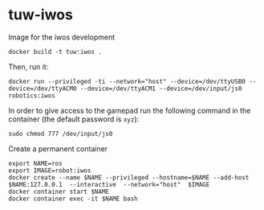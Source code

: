 # tuw-iwos
Image for the iwos development

```
docker build -t tuw:iwos .
```

Then, run it:
```
docker run --privileged -ti --network="host" --device=/dev/ttyUSB0 --device=/dev/ttyACM0 --device=/dev/ttyACM1 --device=/dev/input/js0 robotics:iwos
```

In order to give access to the gamepad run the following command in the container (the default password is `xyz`):
```
sudo chmod 777 /dev/input/js0
```

Create a permanent container
```
export NAME=ros
export IMAGE=robot:iwos
docker create --name $NAME --privileged --hostname=$NAME --add-host $NAME:127.0.0.1  --interactive  --network="host"  $IMAGE
docker container start $NAME
docker container exec -it $NAME bash
```
